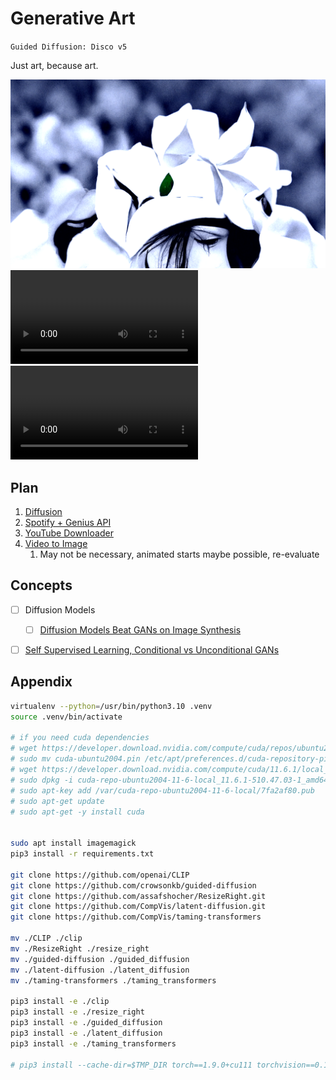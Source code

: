 # Generative Art

 `Guided Diffusion: Disco v5`

Just art, because art.

![sample](./assets/sample.png)
![disco_girl](./assets/disco_girl.mp4)
![disco_heart](./assets/disco_heart.mp4)


## Plan

1. [Diffusion](docs/disco_diffusion_v5.ipynb)
2. [Spotify + Genius API](https://medium.com/swlh/how-to-leverage-spotify-api-genius-lyrics-for-data-science-tasks-in-python-c36cdfb55cf)
3. [YouTube Downloader](https://www.geeksforgeeks.org/pytube-python-library-download-youtube-videos/)
4. [Video to Image](https://stackoverflow.com/questions/33311153/python-extracting-and-saving-video-frames)
   1. May not be necessary, animated starts maybe possible, re-evaluate


## Concepts

- [ ] Diffusion Models
  - [ ] [Diffusion Models Beat GANs on Image Synthesis](https://arxiv.org/abs/2105.05233)
- [ ] [Self Supervised Learning, Conditional vs Unconditional GANs](https://towardsdatascience.com/self-supervised-gans-2aec1eadaccd)


## Appendix


```bash
virtualenv --python=/usr/bin/python3.10 .venv
source .venv/bin/activate

# if you need cuda dependencies
# wget https://developer.download.nvidia.com/compute/cuda/repos/ubuntu2004/x86_64/cuda-ubuntu2004.pin
# sudo mv cuda-ubuntu2004.pin /etc/apt/preferences.d/cuda-repository-pin-600
# wget https://developer.download.nvidia.com/compute/cuda/11.6.1/local_installers/cuda-repo-ubuntu2004-11-6-local_11.6.1-510.47.03-1_amd64.deb
# sudo dpkg -i cuda-repo-ubuntu2004-11-6-local_11.6.1-510.47.03-1_amd64.deb
# sudo apt-key add /var/cuda-repo-ubuntu2004-11-6-local/7fa2af80.pub
# sudo apt-get update
# sudo apt-get -y install cuda


sudo apt install imagemagick
pip3 install -r requirements.txt

git clone https://github.com/openai/CLIP
git clone https://github.com/crowsonkb/guided-diffusion
git clone https://github.com/assafshocher/ResizeRight.git
git clone https://github.com/CompVis/latent-diffusion.git
git clone https://github.com/CompVis/taming-transformers

mv ./CLIP ./clip
mv ./ResizeRight ./resize_right
mv ./guided-diffusion ./guided_diffusion
mv ./latent-diffusion ./latent_diffusion
mv ./taming-transformers ./taming_transformers

pip3 install -e ./clip
pip3 install -e ./resize_right
pip3 install -e ./guided_diffusion
pip3 install -e ./latent_diffusion
pip3 install -e ./taming_transformers

# pip3 install --cache-dir=$TMP_DIR torch==1.9.0+cu111 torchvision==0.10.0+cu111 torchaudio==0.9.0 -f https://download.pytorch.org/whl/torch_stable.html

```
